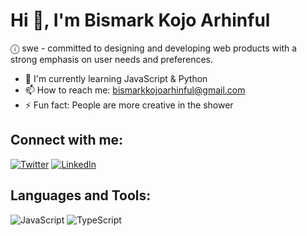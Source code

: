 # Hi 👋, I'm Bismark Kojo Arhinful

ⓘ swe - committed to designing and developing web products with a strong emphasis on user needs and preferences.

- 🌱 I'm currently learning JavaScript & Python 
- 📫 How to reach me: bismarkkojoarhinful@gmail.com
- ⚡ Fun fact: People are more creative in the shower

## Connect with me:
[![Twitter](https://img.shields.io/badge/Twitter-%231DA1F2.svg?style=for-the-badge&logo=Twitter&logoColor=white)](https://twitter.com/bismarkarhinn)
[![LinkedIn](https://img.shields.io/badge/linkedin-%230077B5.svg?style=for-the-badge&logo=linkedin&logoColor=white)](https://linkedin.com/in/bismarkarhinful)

## Languages and Tools:
![JavaScript](https://img.shields.io/badge/javascript-%23323330.svg?style=for-the-badge&logo=javascript&logoColor=%23F7DF1E)
![TypeScript](https://img.shields.io/badge/typescript-%23007ACC.svg?style=for-the-badge&logo=typescript&logoColor=white)
